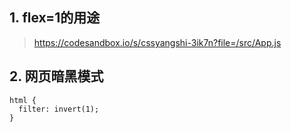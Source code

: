## 1. flex=1的用途

> https://codesandbox.io/s/cssyangshi-3ik7n?file=/src/App.js

## 2. 网页暗黑模式

```
html {
  filter: invert(1);
}
```